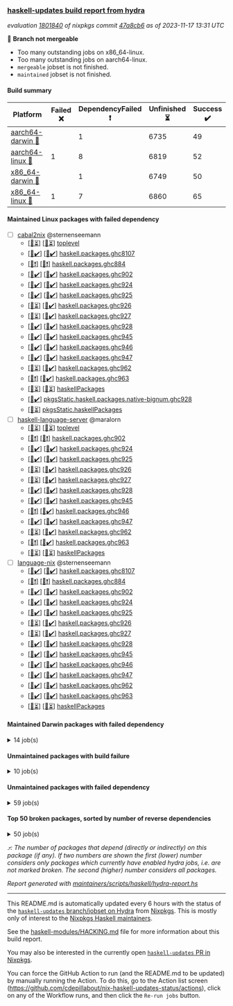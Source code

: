 ### [haskell-updates build report from hydra](https://hydra.nixos.org/jobset/nixpkgs/haskell-updates)
*evaluation [1801840](https://hydra.nixos.org/eval/1801840) of nixpkgs commit [47a8cb6](https://github.com/NixOS/nixpkgs/commits/47a8cb60570393664a205ee314fd6a3095581e02) as of 2023-11-17 13:31 UTC*

:red_circle: **Branch not mergeable**
  * Too many outstanding jobs on x86_64-linux.
  * Too many outstanding jobs on aarch64-linux.
  * `mergeable` jobset is not finished.
  * `maintained` jobset is not finished.

#### Build summary

 | Platform | Failed :x: | DependencyFailed :heavy_exclamation_mark: | Unfinished :hourglass_flowing_sand: | Success :heavy_check_mark: | 
 | --- | --- | --- | --- | --- | 
 | [aarch64-darwin :green_apple:](https://hydra.nixos.org/eval/1801840?filter=.aarch64-darwin) |  | 1 | 6735 | 49 | 
 | [aarch64-linux :iphone:](https://hydra.nixos.org/eval/1801840?filter=.aarch64-linux) | 1 | 8 | 6819 | 52 | 
 | [x86_64-darwin :apple:](https://hydra.nixos.org/eval/1801840?filter=.x86_64-darwin) |  | 1 | 6749 | 50 | 
 | [x86_64-linux :penguin:](https://hydra.nixos.org/eval/1801840?filter=.x86_64-linux) | 1 | 7 | 6860 | 65 | 
#### Maintained Linux packages with failed dependency
- [ ] [cabal2nix](https://hydra.nixos.org/eval/1801840?filter=cabal2nix) @sternenseemann
  - [[:iphone::hourglass_flowing_sand:]](https://hydra.nixos.org/build/241438555) [[:penguin::hourglass_flowing_sand:]](https://hydra.nixos.org/build/241431421) [toplevel](https://hydra.nixos.org/eval/1801840?filter=cabal2nix)
  - [[:iphone::heavy_check_mark:]](https://hydra.nixos.org/build/241039753) [[:penguin::heavy_check_mark:]](https://hydra.nixos.org/build/241064924) [haskell.packages.ghc8107](https://hydra.nixos.org/eval/1801840?filter=haskell.packages.ghc8107.cabal2nix)
  - [[:iphone::heavy_exclamation_mark:]](https://hydra.nixos.org/build/241061727) [[:penguin::heavy_exclamation_mark:]](https://hydra.nixos.org/build/241053353) [haskell.packages.ghc884](https://hydra.nixos.org/eval/1801840?filter=haskell.packages.ghc884.cabal2nix)
  - [[:iphone::heavy_check_mark:]](https://hydra.nixos.org/build/241063833) [[:penguin::heavy_check_mark:]](https://hydra.nixos.org/build/241048173) [haskell.packages.ghc902](https://hydra.nixos.org/eval/1801840?filter=haskell.packages.ghc902.cabal2nix)
  - [[:iphone::heavy_check_mark:]](https://hydra.nixos.org/build/241043762) [[:penguin::heavy_check_mark:]](https://hydra.nixos.org/build/241058666) [haskell.packages.ghc924](https://hydra.nixos.org/eval/1801840?filter=haskell.packages.ghc924.cabal2nix)
  - [[:iphone::heavy_check_mark:]](https://hydra.nixos.org/build/241066098) [[:penguin::heavy_check_mark:]](https://hydra.nixos.org/build/241065480) [haskell.packages.ghc925](https://hydra.nixos.org/eval/1801840?filter=haskell.packages.ghc925.cabal2nix)
  - [[:iphone::hourglass_flowing_sand:]](https://hydra.nixos.org/build/241053834) [[:penguin::heavy_check_mark:]](https://hydra.nixos.org/build/241048771) [haskell.packages.ghc926](https://hydra.nixos.org/eval/1801840?filter=haskell.packages.ghc926.cabal2nix)
  - [[:iphone::hourglass_flowing_sand:]](https://hydra.nixos.org/build/241063453) [[:penguin::heavy_check_mark:]](https://hydra.nixos.org/build/241040076) [haskell.packages.ghc927](https://hydra.nixos.org/eval/1801840?filter=haskell.packages.ghc927.cabal2nix)
  - [[:iphone::heavy_check_mark:]](https://hydra.nixos.org/build/241048015) [[:penguin::heavy_check_mark:]](https://hydra.nixos.org/build/241057820) [haskell.packages.ghc928](https://hydra.nixos.org/eval/1801840?filter=haskell.packages.ghc928.cabal2nix)
  - [[:iphone::heavy_check_mark:]](https://hydra.nixos.org/build/241054763) [[:penguin::heavy_check_mark:]](https://hydra.nixos.org/build/241044240) [haskell.packages.ghc945](https://hydra.nixos.org/eval/1801840?filter=haskell.packages.ghc945.cabal2nix)
  - [[:iphone::heavy_check_mark:]](https://hydra.nixos.org/build/241043576) [[:penguin::heavy_check_mark:]](https://hydra.nixos.org/build/241058036) [haskell.packages.ghc946](https://hydra.nixos.org/eval/1801840?filter=haskell.packages.ghc946.cabal2nix)
  - [[:iphone::heavy_check_mark:]](https://hydra.nixos.org/build/241039844) [[:penguin::heavy_check_mark:]](https://hydra.nixos.org/build/241040994) [haskell.packages.ghc947](https://hydra.nixos.org/eval/1801840?filter=haskell.packages.ghc947.cabal2nix)
  - [[:iphone::hourglass_flowing_sand:]](https://hydra.nixos.org/build/241065369) [[:penguin::heavy_check_mark:]](https://hydra.nixos.org/build/241049326) [haskell.packages.ghc962](https://hydra.nixos.org/eval/1801840?filter=haskell.packages.ghc962.cabal2nix)
  - [[:iphone::heavy_exclamation_mark:]](https://hydra.nixos.org/build/241059225) [[:penguin::heavy_check_mark:]](https://hydra.nixos.org/build/241056958) [haskell.packages.ghc963](https://hydra.nixos.org/eval/1801840?filter=haskell.packages.ghc963.cabal2nix)
  - [[:iphone::hourglass_flowing_sand:]](https://hydra.nixos.org/build/241438523) [[:penguin::hourglass_flowing_sand:]](https://hydra.nixos.org/build/241433748) [haskellPackages](https://hydra.nixos.org/eval/1801840?filter=haskellPackages.cabal2nix)
  -  [[:penguin::heavy_check_mark:]](https://hydra.nixos.org/build/241062164) [pkgsStatic.haskell.packages.native-bignum.ghc928](https://hydra.nixos.org/eval/1801840?filter=pkgsStatic.haskell.packages.native-bignum.ghc928.cabal2nix)
  -  [[:penguin::hourglass_flowing_sand:]](https://hydra.nixos.org/build/241440551) [pkgsStatic.haskellPackages](https://hydra.nixos.org/eval/1801840?filter=pkgsStatic.haskellPackages.cabal2nix)
- [ ] [haskell-language-server](https://hydra.nixos.org/eval/1801840?filter=haskell-language-server) @maralorn
  - [[:iphone::hourglass_flowing_sand:]](https://hydra.nixos.org/build/241422561) [[:penguin::hourglass_flowing_sand:]](https://hydra.nixos.org/build/241427585) [toplevel](https://hydra.nixos.org/eval/1801840?filter=haskell-language-server)
  - [[:iphone::heavy_exclamation_mark:]](https://hydra.nixos.org/build/241057227) [[:penguin::heavy_exclamation_mark:]](https://hydra.nixos.org/build/241048322) [haskell.packages.ghc902](https://hydra.nixos.org/eval/1801840?filter=haskell.packages.ghc902.haskell-language-server)
  - [[:iphone::heavy_check_mark:]](https://hydra.nixos.org/build/241041648) [[:penguin::heavy_check_mark:]](https://hydra.nixos.org/build/241049552) [haskell.packages.ghc924](https://hydra.nixos.org/eval/1801840?filter=haskell.packages.ghc924.haskell-language-server)
  - [[:iphone::heavy_check_mark:]](https://hydra.nixos.org/build/241039754) [[:penguin::heavy_check_mark:]](https://hydra.nixos.org/build/241049576) [haskell.packages.ghc925](https://hydra.nixos.org/eval/1801840?filter=haskell.packages.ghc925.haskell-language-server)
  - [[:iphone::hourglass_flowing_sand:]](https://hydra.nixos.org/build/241044667) [[:penguin::heavy_check_mark:]](https://hydra.nixos.org/build/241051297) [haskell.packages.ghc926](https://hydra.nixos.org/eval/1801840?filter=haskell.packages.ghc926.haskell-language-server)
  - [[:iphone::hourglass_flowing_sand:]](https://hydra.nixos.org/build/241061239) [[:penguin::heavy_check_mark:]](https://hydra.nixos.org/build/241039729) [haskell.packages.ghc927](https://hydra.nixos.org/eval/1801840?filter=haskell.packages.ghc927.haskell-language-server)
  - [[:iphone::heavy_check_mark:]](https://hydra.nixos.org/build/241055356) [[:penguin::heavy_check_mark:]](https://hydra.nixos.org/build/241064479) [haskell.packages.ghc928](https://hydra.nixos.org/eval/1801840?filter=haskell.packages.ghc928.haskell-language-server)
  - [[:iphone::heavy_check_mark:]](https://hydra.nixos.org/build/241044184) [[:penguin::heavy_check_mark:]](https://hydra.nixos.org/build/241057712) [haskell.packages.ghc945](https://hydra.nixos.org/eval/1801840?filter=haskell.packages.ghc945.haskell-language-server)
  - [[:iphone::heavy_exclamation_mark:]](https://hydra.nixos.org/build/241039963) [[:penguin::heavy_check_mark:]](https://hydra.nixos.org/build/241064701) [haskell.packages.ghc946](https://hydra.nixos.org/eval/1801840?filter=haskell.packages.ghc946.haskell-language-server)
  - [[:iphone::heavy_check_mark:]](https://hydra.nixos.org/build/241056035) [[:penguin::heavy_check_mark:]](https://hydra.nixos.org/build/241065474) [haskell.packages.ghc947](https://hydra.nixos.org/eval/1801840?filter=haskell.packages.ghc947.haskell-language-server)
  - [[:iphone::hourglass_flowing_sand:]](https://hydra.nixos.org/build/241047715) [[:penguin::heavy_check_mark:]](https://hydra.nixos.org/build/241067186) [haskell.packages.ghc962](https://hydra.nixos.org/eval/1801840?filter=haskell.packages.ghc962.haskell-language-server)
  - [[:iphone::heavy_exclamation_mark:]](https://hydra.nixos.org/build/241044490) [[:penguin::heavy_check_mark:]](https://hydra.nixos.org/build/241060380) [haskell.packages.ghc963](https://hydra.nixos.org/eval/1801840?filter=haskell.packages.ghc963.haskell-language-server)
  - [[:iphone::hourglass_flowing_sand:]](https://hydra.nixos.org/build/241433605) [[:penguin::hourglass_flowing_sand:]](https://hydra.nixos.org/build/241428832) [haskellPackages](https://hydra.nixos.org/eval/1801840?filter=haskellPackages.haskell-language-server)
- [ ] [language-nix](https://hydra.nixos.org/eval/1801840?filter=language-nix) @sternenseemann
  - [[:iphone::heavy_check_mark:]](https://hydra.nixos.org/build/241051781) [[:penguin::heavy_check_mark:]](https://hydra.nixos.org/build/241062206) [haskell.packages.ghc8107](https://hydra.nixos.org/eval/1801840?filter=haskell.packages.ghc8107.language-nix)
  - [[:iphone::heavy_exclamation_mark:]](https://hydra.nixos.org/build/241061373) [[:penguin::heavy_exclamation_mark:]](https://hydra.nixos.org/build/241039479) [haskell.packages.ghc884](https://hydra.nixos.org/eval/1801840?filter=haskell.packages.ghc884.language-nix)
  - [[:iphone::heavy_check_mark:]](https://hydra.nixos.org/build/241067308) [[:penguin::heavy_check_mark:]](https://hydra.nixos.org/build/241040708) [haskell.packages.ghc902](https://hydra.nixos.org/eval/1801840?filter=haskell.packages.ghc902.language-nix)
  - [[:iphone::heavy_check_mark:]](https://hydra.nixos.org/build/241055157) [[:penguin::heavy_check_mark:]](https://hydra.nixos.org/build/241059024) [haskell.packages.ghc924](https://hydra.nixos.org/eval/1801840?filter=haskell.packages.ghc924.language-nix)
  - [[:iphone::heavy_check_mark:]](https://hydra.nixos.org/build/241063330) [[:penguin::heavy_check_mark:]](https://hydra.nixos.org/build/241040673) [haskell.packages.ghc925](https://hydra.nixos.org/eval/1801840?filter=haskell.packages.ghc925.language-nix)
  - [[:iphone::hourglass_flowing_sand:]](https://hydra.nixos.org/build/241047803) [[:penguin::heavy_check_mark:]](https://hydra.nixos.org/build/241061097) [haskell.packages.ghc926](https://hydra.nixos.org/eval/1801840?filter=haskell.packages.ghc926.language-nix)
  - [[:iphone::hourglass_flowing_sand:]](https://hydra.nixos.org/build/241048430) [[:penguin::heavy_check_mark:]](https://hydra.nixos.org/build/241049844) [haskell.packages.ghc927](https://hydra.nixos.org/eval/1801840?filter=haskell.packages.ghc927.language-nix)
  - [[:iphone::heavy_check_mark:]](https://hydra.nixos.org/build/241044063) [[:penguin::heavy_check_mark:]](https://hydra.nixos.org/build/241065246) [haskell.packages.ghc928](https://hydra.nixos.org/eval/1801840?filter=haskell.packages.ghc928.language-nix)
  - [[:iphone::heavy_check_mark:]](https://hydra.nixos.org/build/241062696) [[:penguin::heavy_check_mark:]](https://hydra.nixos.org/build/241047536) [haskell.packages.ghc945](https://hydra.nixos.org/eval/1801840?filter=haskell.packages.ghc945.language-nix)
  - [[:iphone::heavy_check_mark:]](https://hydra.nixos.org/build/241065303) [[:penguin::heavy_check_mark:]](https://hydra.nixos.org/build/241048406) [haskell.packages.ghc946](https://hydra.nixos.org/eval/1801840?filter=haskell.packages.ghc946.language-nix)
  - [[:iphone::heavy_check_mark:]](https://hydra.nixos.org/build/241060719) [[:penguin::heavy_check_mark:]](https://hydra.nixos.org/build/241039993) [haskell.packages.ghc947](https://hydra.nixos.org/eval/1801840?filter=haskell.packages.ghc947.language-nix)
  - [[:iphone::heavy_check_mark:]](https://hydra.nixos.org/build/241063731) [[:penguin::heavy_check_mark:]](https://hydra.nixos.org/build/241052891) [haskell.packages.ghc962](https://hydra.nixos.org/eval/1801840?filter=haskell.packages.ghc962.language-nix)
  - [[:iphone::heavy_check_mark:]](https://hydra.nixos.org/build/241042355) [[:penguin::heavy_check_mark:]](https://hydra.nixos.org/build/241056284) [haskell.packages.ghc963](https://hydra.nixos.org/eval/1801840?filter=haskell.packages.ghc963.language-nix)
  - [[:iphone::hourglass_flowing_sand:]](https://hydra.nixos.org/build/241421812) [[:penguin::hourglass_flowing_sand:]](https://hydra.nixos.org/build/241417336) [haskellPackages](https://hydra.nixos.org/eval/1801840?filter=haskellPackages.language-nix)
#### Maintained Darwin packages with failed dependency
<details><summary>14 job(s) </summary>

- [ ] [haskell-language-server](https://hydra.nixos.org/eval/1801840?filter=haskell-language-server) @maralorn
  - [[:green_apple::hourglass_flowing_sand:]](https://hydra.nixos.org/build/241435966) [[:apple::hourglass_flowing_sand:]](https://hydra.nixos.org/build/241432717) [toplevel](https://hydra.nixos.org/eval/1801840?filter=haskell-language-server)
  - [[:green_apple::hourglass_flowing_sand:]](https://hydra.nixos.org/build/241066766) [[:apple::hourglass_flowing_sand:]](https://hydra.nixos.org/build/241049524) [haskell.packages.ghc902](https://hydra.nixos.org/eval/1801840?filter=haskell.packages.ghc902.haskell-language-server)
  - [[:green_apple::hourglass_flowing_sand:]](https://hydra.nixos.org/build/241053233) [[:apple::hourglass_flowing_sand:]](https://hydra.nixos.org/build/241064654) [haskell.packages.ghc924](https://hydra.nixos.org/eval/1801840?filter=haskell.packages.ghc924.haskell-language-server)
  - [[:green_apple::hourglass_flowing_sand:]](https://hydra.nixos.org/build/241054240) [[:apple::hourglass_flowing_sand:]](https://hydra.nixos.org/build/241044988) [haskell.packages.ghc925](https://hydra.nixos.org/eval/1801840?filter=haskell.packages.ghc925.haskell-language-server)
  - [[:green_apple::hourglass_flowing_sand:]](https://hydra.nixos.org/build/241058944) [[:apple::hourglass_flowing_sand:]](https://hydra.nixos.org/build/241058482) [haskell.packages.ghc926](https://hydra.nixos.org/eval/1801840?filter=haskell.packages.ghc926.haskell-language-server)
  - [[:green_apple::hourglass_flowing_sand:]](https://hydra.nixos.org/build/241065935) [[:apple::heavy_check_mark:]](https://hydra.nixos.org/build/241039797) [haskell.packages.ghc927](https://hydra.nixos.org/eval/1801840?filter=haskell.packages.ghc927.haskell-language-server)
  - [[:green_apple::heavy_check_mark:]](https://hydra.nixos.org/build/241043012) [[:apple::heavy_check_mark:]](https://hydra.nixos.org/build/241043678) [haskell.packages.ghc928](https://hydra.nixos.org/eval/1801840?filter=haskell.packages.ghc928.haskell-language-server)
  - [[:green_apple::heavy_check_mark:]](https://hydra.nixos.org/build/241040592) [[:apple::hourglass_flowing_sand:]](https://hydra.nixos.org/build/241056747) [haskell.packages.ghc945](https://hydra.nixos.org/eval/1801840?filter=haskell.packages.ghc945.haskell-language-server)
  - [[:green_apple::hourglass_flowing_sand:]](https://hydra.nixos.org/build/241054752) [[:apple::hourglass_flowing_sand:]](https://hydra.nixos.org/build/241049472) [haskell.packages.ghc946](https://hydra.nixos.org/eval/1801840?filter=haskell.packages.ghc946.haskell-language-server)
  - [[:green_apple::heavy_exclamation_mark:]](https://hydra.nixos.org/build/241050508) [[:apple::hourglass_flowing_sand:]](https://hydra.nixos.org/build/241057258) [haskell.packages.ghc947](https://hydra.nixos.org/eval/1801840?filter=haskell.packages.ghc947.haskell-language-server)
  - [[:green_apple::hourglass_flowing_sand:]](https://hydra.nixos.org/build/241045524) [[:apple::hourglass_flowing_sand:]](https://hydra.nixos.org/build/241061002) [haskell.packages.ghc962](https://hydra.nixos.org/eval/1801840?filter=haskell.packages.ghc962.haskell-language-server)
  - [[:green_apple::hourglass_flowing_sand:]](https://hydra.nixos.org/build/241048008) [[:apple::heavy_check_mark:]](https://hydra.nixos.org/build/241042775) [haskell.packages.ghc963](https://hydra.nixos.org/eval/1801840?filter=haskell.packages.ghc963.haskell-language-server)
  - [[:green_apple::hourglass_flowing_sand:]](https://hydra.nixos.org/build/241425886) [[:apple::hourglass_flowing_sand:]](https://hydra.nixos.org/build/241416806) [haskellPackages](https://hydra.nixos.org/eval/1801840?filter=haskellPackages.haskell-language-server)
</details>

#### Unmaintained packages with build failure
<details><summary>10 job(s) </summary>

- [ ] [ghc-tags](https://hydra.nixos.org/eval/1801840?filter=ghc-tags) 
  - [[:green_apple::hourglass_flowing_sand:]](https://hydra.nixos.org/build/241043440) [[:iphone::heavy_check_mark:]](https://hydra.nixos.org/build/241046607) [[:apple::heavy_check_mark:]](https://hydra.nixos.org/build/241041504) [[:penguin::heavy_check_mark:]](https://hydra.nixos.org/build/241054858) [haskell.packages.ghc8107](https://hydra.nixos.org/eval/1801840?filter=haskell.packages.ghc8107.ghc-tags)
  - [[:green_apple::hourglass_flowing_sand:]](https://hydra.nixos.org/build/241053813) [[:iphone::x:]](https://hydra.nixos.org/build/241042117) [[:apple::hourglass_flowing_sand:]](https://hydra.nixos.org/build/241051310) [[:penguin::x:]](https://hydra.nixos.org/build/241044163) [haskell.packages.ghc902](https://hydra.nixos.org/eval/1801840?filter=haskell.packages.ghc902.ghc-tags)
  - [[:green_apple::hourglass_flowing_sand:]](https://hydra.nixos.org/build/241051219) [[:iphone::heavy_check_mark:]](https://hydra.nixos.org/build/241057235) [[:apple::heavy_check_mark:]](https://hydra.nixos.org/build/241043014) [[:penguin::heavy_check_mark:]](https://hydra.nixos.org/build/241053704) [haskell.packages.ghc924](https://hydra.nixos.org/eval/1801840?filter=haskell.packages.ghc924.ghc-tags)
  - [[:green_apple::hourglass_flowing_sand:]](https://hydra.nixos.org/build/241048571) [[:iphone::heavy_check_mark:]](https://hydra.nixos.org/build/241058875) [[:apple::heavy_check_mark:]](https://hydra.nixos.org/build/241039255) [[:penguin::heavy_check_mark:]](https://hydra.nixos.org/build/241045797) [haskell.packages.ghc925](https://hydra.nixos.org/eval/1801840?filter=haskell.packages.ghc925.ghc-tags)
  - [[:green_apple::heavy_check_mark:]](https://hydra.nixos.org/build/241045263) [[:iphone::hourglass_flowing_sand:]](https://hydra.nixos.org/build/241043978) [[:apple::heavy_check_mark:]](https://hydra.nixos.org/build/241045198) [[:penguin::heavy_check_mark:]](https://hydra.nixos.org/build/241046873) [haskell.packages.ghc926](https://hydra.nixos.org/eval/1801840?filter=haskell.packages.ghc926.ghc-tags)
  - [[:green_apple::hourglass_flowing_sand:]](https://hydra.nixos.org/build/241052887) [[:iphone::hourglass_flowing_sand:]](https://hydra.nixos.org/build/241051199) [[:apple::hourglass_flowing_sand:]](https://hydra.nixos.org/build/241065914) [[:penguin::heavy_check_mark:]](https://hydra.nixos.org/build/241049581) [haskell.packages.ghc927](https://hydra.nixos.org/eval/1801840?filter=haskell.packages.ghc927.ghc-tags)
  - [[:green_apple::heavy_check_mark:]](https://hydra.nixos.org/build/241040822) [[:iphone::heavy_check_mark:]](https://hydra.nixos.org/build/241047775) [[:apple::hourglass_flowing_sand:]](https://hydra.nixos.org/build/241053161) [[:penguin::heavy_check_mark:]](https://hydra.nixos.org/build/241057143) [haskell.packages.ghc928](https://hydra.nixos.org/eval/1801840?filter=haskell.packages.ghc928.ghc-tags)
  - [[:green_apple::hourglass_flowing_sand:]](https://hydra.nixos.org/build/241045749) [[:iphone::heavy_check_mark:]](https://hydra.nixos.org/build/241042863) [[:apple::hourglass_flowing_sand:]](https://hydra.nixos.org/build/241061384) [[:penguin::heavy_check_mark:]](https://hydra.nixos.org/build/241067607) [haskell.packages.ghc962](https://hydra.nixos.org/eval/1801840?filter=haskell.packages.ghc962.ghc-tags)
  - [[:green_apple::heavy_check_mark:]](https://hydra.nixos.org/build/241044521) [[:iphone::heavy_exclamation_mark:]](https://hydra.nixos.org/build/241062263) [[:apple::heavy_check_mark:]](https://hydra.nixos.org/build/241040690) [[:penguin::heavy_check_mark:]](https://hydra.nixos.org/build/241058631) [haskell.packages.ghc963](https://hydra.nixos.org/eval/1801840?filter=haskell.packages.ghc963.ghc-tags)
</details>

#### Unmaintained packages with failed dependency
<details><summary>59 job(s) </summary>

- [ ] [ghc-lib-parser-ex](https://hydra.nixos.org/eval/1801840?filter=ghc-lib-parser-ex)  :arrow_heading_up: 16 | 43
  - [[:green_apple::heavy_check_mark:]](https://hydra.nixos.org/build/241045702) [[:iphone::heavy_check_mark:]](https://hydra.nixos.org/build/241043284) [[:apple::hourglass_flowing_sand:]](https://hydra.nixos.org/build/241065870) [[:penguin::heavy_check_mark:]](https://hydra.nixos.org/build/241049105) [haskell.packages.ghc8107](https://hydra.nixos.org/eval/1801840?filter=haskell.packages.ghc8107.ghc-lib-parser-ex)
  -  [[:iphone::heavy_exclamation_mark:]](https://hydra.nixos.org/build/241060954) [[:apple::hourglass_flowing_sand:]](https://hydra.nixos.org/build/241053385) [[:penguin::heavy_exclamation_mark:]](https://hydra.nixos.org/build/241054849) [haskell.packages.ghc884](https://hydra.nixos.org/eval/1801840?filter=haskell.packages.ghc884.ghc-lib-parser-ex)
  - [[:green_apple::heavy_check_mark:]](https://hydra.nixos.org/build/241060556) [[:iphone::heavy_check_mark:]](https://hydra.nixos.org/build/241042234) [[:apple::hourglass_flowing_sand:]](https://hydra.nixos.org/build/241055857) [[:penguin::heavy_check_mark:]](https://hydra.nixos.org/build/241047504) [haskell.packages.ghc902](https://hydra.nixos.org/eval/1801840?filter=haskell.packages.ghc902.ghc-lib-parser-ex)
  - [[:green_apple::hourglass_flowing_sand:]](https://hydra.nixos.org/build/241048863) [[:iphone::heavy_check_mark:]](https://hydra.nixos.org/build/241041893) [[:apple::hourglass_flowing_sand:]](https://hydra.nixos.org/build/241061733) [[:penguin::heavy_check_mark:]](https://hydra.nixos.org/build/241039415) [haskell.packages.ghc924](https://hydra.nixos.org/eval/1801840?filter=haskell.packages.ghc924.ghc-lib-parser-ex)
  - [[:green_apple::hourglass_flowing_sand:]](https://hydra.nixos.org/build/241061943) [[:iphone::heavy_check_mark:]](https://hydra.nixos.org/build/241048700) [[:apple::heavy_check_mark:]](https://hydra.nixos.org/build/241053201) [[:penguin::heavy_check_mark:]](https://hydra.nixos.org/build/241057936) [haskell.packages.ghc925](https://hydra.nixos.org/eval/1801840?filter=haskell.packages.ghc925.ghc-lib-parser-ex)
  - [[:green_apple::heavy_check_mark:]](https://hydra.nixos.org/build/241040672) [[:iphone::hourglass_flowing_sand:]](https://hydra.nixos.org/build/241057078) [[:apple::hourglass_flowing_sand:]](https://hydra.nixos.org/build/241062526) [[:penguin::heavy_check_mark:]](https://hydra.nixos.org/build/241065839) [haskell.packages.ghc926](https://hydra.nixos.org/eval/1801840?filter=haskell.packages.ghc926.ghc-lib-parser-ex)
  - [[:green_apple::heavy_check_mark:]](https://hydra.nixos.org/build/241039115) [[:iphone::hourglass_flowing_sand:]](https://hydra.nixos.org/build/241056588) [[:apple::heavy_check_mark:]](https://hydra.nixos.org/build/241040430) [[:penguin::heavy_check_mark:]](https://hydra.nixos.org/build/241055939) [haskell.packages.ghc927](https://hydra.nixos.org/eval/1801840?filter=haskell.packages.ghc927.ghc-lib-parser-ex)
  - [[:green_apple::heavy_check_mark:]](https://hydra.nixos.org/build/241051246) [[:iphone::heavy_check_mark:]](https://hydra.nixos.org/build/241042051) [[:apple::heavy_check_mark:]](https://hydra.nixos.org/build/241062299) [[:penguin::heavy_check_mark:]](https://hydra.nixos.org/build/241048632) [haskell.packages.ghc928](https://hydra.nixos.org/eval/1801840?filter=haskell.packages.ghc928.ghc-lib-parser-ex)
  - [[:green_apple::hourglass_flowing_sand:]](https://hydra.nixos.org/build/241049055) [[:iphone::heavy_check_mark:]](https://hydra.nixos.org/build/241041296) [[:apple::hourglass_flowing_sand:]](https://hydra.nixos.org/build/241063161) [[:penguin::heavy_check_mark:]](https://hydra.nixos.org/build/241062818) [haskell.packages.ghc945](https://hydra.nixos.org/eval/1801840?filter=haskell.packages.ghc945.ghc-lib-parser-ex)
  - [[:green_apple::heavy_check_mark:]](https://hydra.nixos.org/build/241045477) [[:iphone::heavy_check_mark:]](https://hydra.nixos.org/build/241044452) [[:apple::hourglass_flowing_sand:]](https://hydra.nixos.org/build/241057988) [[:penguin::heavy_check_mark:]](https://hydra.nixos.org/build/241047144) [haskell.packages.ghc946](https://hydra.nixos.org/eval/1801840?filter=haskell.packages.ghc946.ghc-lib-parser-ex)
  - [[:green_apple::heavy_check_mark:]](https://hydra.nixos.org/build/241054209) [[:iphone::heavy_check_mark:]](https://hydra.nixos.org/build/241053840) [[:apple::hourglass_flowing_sand:]](https://hydra.nixos.org/build/241051383) [[:penguin::heavy_check_mark:]](https://hydra.nixos.org/build/241040309) [haskell.packages.ghc947](https://hydra.nixos.org/eval/1801840?filter=haskell.packages.ghc947.ghc-lib-parser-ex)
  - [[:green_apple::hourglass_flowing_sand:]](https://hydra.nixos.org/build/241064187) [[:iphone::heavy_check_mark:]](https://hydra.nixos.org/build/241042164) [[:apple::hourglass_flowing_sand:]](https://hydra.nixos.org/build/241062416) [[:penguin::heavy_check_mark:]](https://hydra.nixos.org/build/241055497) [haskell.packages.ghc962](https://hydra.nixos.org/eval/1801840?filter=haskell.packages.ghc962.ghc-lib-parser-ex)
  - [[:green_apple::heavy_check_mark:]](https://hydra.nixos.org/build/241063734) [[:iphone::heavy_check_mark:]](https://hydra.nixos.org/build/241067527) [[:apple::heavy_check_mark:]](https://hydra.nixos.org/build/241056677) [[:penguin::heavy_check_mark:]](https://hydra.nixos.org/build/241041466) [haskell.packages.ghc963](https://hydra.nixos.org/eval/1801840?filter=haskell.packages.ghc963.ghc-lib-parser-ex)
  - [[:green_apple::hourglass_flowing_sand:]](https://hydra.nixos.org/build/241421709) [[:iphone::hourglass_flowing_sand:]](https://hydra.nixos.org/build/241423559) [[:apple::hourglass_flowing_sand:]](https://hydra.nixos.org/build/241429943) [[:penguin::hourglass_flowing_sand:]](https://hydra.nixos.org/build/241421574) [haskellPackages](https://hydra.nixos.org/eval/1801840?filter=haskellPackages.ghc-lib-parser-ex)
- [ ] [hpack](https://hydra.nixos.org/eval/1801840?filter=hpack)  :arrow_heading_up: 3 | 16
  - [[:green_apple::hourglass_flowing_sand:]](https://hydra.nixos.org/build/241438943) [[:iphone::hourglass_flowing_sand:]](https://hydra.nixos.org/build/241439250) [[:apple::hourglass_flowing_sand:]](https://hydra.nixos.org/build/241425541) [[:penguin::hourglass_flowing_sand:]](https://hydra.nixos.org/build/241432254) [toplevel](https://hydra.nixos.org/eval/1801840?filter=hpack)
  - [[:green_apple::hourglass_flowing_sand:]](https://hydra.nixos.org/build/241052644) [[:iphone::heavy_check_mark:]](https://hydra.nixos.org/build/241049774) [[:apple::hourglass_flowing_sand:]](https://hydra.nixos.org/build/241058758) [[:penguin::heavy_check_mark:]](https://hydra.nixos.org/build/241054194) [haskell.packages.ghc8107](https://hydra.nixos.org/eval/1801840?filter=haskell.packages.ghc8107.hpack)
  -  [[:iphone::heavy_exclamation_mark:]](https://hydra.nixos.org/build/241046547) [[:apple::hourglass_flowing_sand:]](https://hydra.nixos.org/build/241049233) [[:penguin::heavy_exclamation_mark:]](https://hydra.nixos.org/build/241042757) [haskell.packages.ghc884](https://hydra.nixos.org/eval/1801840?filter=haskell.packages.ghc884.hpack)
  - [[:green_apple::heavy_check_mark:]](https://hydra.nixos.org/build/241056148) [[:iphone::heavy_check_mark:]](https://hydra.nixos.org/build/241061985) [[:apple::heavy_check_mark:]](https://hydra.nixos.org/build/241053493) [[:penguin::heavy_check_mark:]](https://hydra.nixos.org/build/241042920) [haskell.packages.ghc902](https://hydra.nixos.org/eval/1801840?filter=haskell.packages.ghc902.hpack)
  - [[:green_apple::heavy_check_mark:]](https://hydra.nixos.org/build/241039349) [[:iphone::heavy_check_mark:]](https://hydra.nixos.org/build/241045458) [[:apple::heavy_check_mark:]](https://hydra.nixos.org/build/241047001) [[:penguin::heavy_check_mark:]](https://hydra.nixos.org/build/241048420) [haskell.packages.ghc924](https://hydra.nixos.org/eval/1801840?filter=haskell.packages.ghc924.hpack)
  - [[:green_apple::hourglass_flowing_sand:]](https://hydra.nixos.org/build/241050270) [[:iphone::heavy_check_mark:]](https://hydra.nixos.org/build/241056825) [[:apple::heavy_check_mark:]](https://hydra.nixos.org/build/241056023) [[:penguin::heavy_check_mark:]](https://hydra.nixos.org/build/241047405) [haskell.packages.ghc925](https://hydra.nixos.org/eval/1801840?filter=haskell.packages.ghc925.hpack)
  - [[:green_apple::heavy_check_mark:]](https://hydra.nixos.org/build/241053332) [[:iphone::hourglass_flowing_sand:]](https://hydra.nixos.org/build/241042584) [[:apple::heavy_check_mark:]](https://hydra.nixos.org/build/241044982) [[:penguin::heavy_check_mark:]](https://hydra.nixos.org/build/241064526) [haskell.packages.ghc926](https://hydra.nixos.org/eval/1801840?filter=haskell.packages.ghc926.hpack)
  - [[:green_apple::heavy_check_mark:]](https://hydra.nixos.org/build/241043968) [[:iphone::hourglass_flowing_sand:]](https://hydra.nixos.org/build/241066657) [[:apple::heavy_check_mark:]](https://hydra.nixos.org/build/241061518) [[:penguin::heavy_check_mark:]](https://hydra.nixos.org/build/241056923) [haskell.packages.ghc927](https://hydra.nixos.org/eval/1801840?filter=haskell.packages.ghc927.hpack)
  - [[:green_apple::heavy_check_mark:]](https://hydra.nixos.org/build/241052919) [[:iphone::heavy_check_mark:]](https://hydra.nixos.org/build/241058188) [[:apple::heavy_check_mark:]](https://hydra.nixos.org/build/241049604) [[:penguin::heavy_check_mark:]](https://hydra.nixos.org/build/241046028) [haskell.packages.ghc928](https://hydra.nixos.org/eval/1801840?filter=haskell.packages.ghc928.hpack)
  - [[:green_apple::heavy_check_mark:]](https://hydra.nixos.org/build/241048289) [[:iphone::heavy_check_mark:]](https://hydra.nixos.org/build/241050546) [[:apple::hourglass_flowing_sand:]](https://hydra.nixos.org/build/241066490) [[:penguin::heavy_check_mark:]](https://hydra.nixos.org/build/241065775) [haskell.packages.ghc945](https://hydra.nixos.org/eval/1801840?filter=haskell.packages.ghc945.hpack)
  - [[:green_apple::hourglass_flowing_sand:]](https://hydra.nixos.org/build/241055022) [[:iphone::heavy_check_mark:]](https://hydra.nixos.org/build/241046113) [[:apple::hourglass_flowing_sand:]](https://hydra.nixos.org/build/241050605) [[:penguin::heavy_check_mark:]](https://hydra.nixos.org/build/241065537) [haskell.packages.ghc946](https://hydra.nixos.org/eval/1801840?filter=haskell.packages.ghc946.hpack)
  - [[:green_apple::heavy_check_mark:]](https://hydra.nixos.org/build/241060852) [[:iphone::heavy_check_mark:]](https://hydra.nixos.org/build/241044234) [[:apple::heavy_check_mark:]](https://hydra.nixos.org/build/241046103) [[:penguin::heavy_check_mark:]](https://hydra.nixos.org/build/241058900) [haskell.packages.ghc947](https://hydra.nixos.org/eval/1801840?filter=haskell.packages.ghc947.hpack)
  - [[:green_apple::heavy_check_mark:]](https://hydra.nixos.org/build/241063850) [[:iphone::hourglass_flowing_sand:]](https://hydra.nixos.org/build/241063067) [[:apple::heavy_check_mark:]](https://hydra.nixos.org/build/241042857) [[:penguin::heavy_check_mark:]](https://hydra.nixos.org/build/241061291) [haskell.packages.ghc962](https://hydra.nixos.org/eval/1801840?filter=haskell.packages.ghc962.hpack)
  - [[:green_apple::hourglass_flowing_sand:]](https://hydra.nixos.org/build/241052553) [[:iphone::heavy_exclamation_mark:]](https://hydra.nixos.org/build/241039548) [[:apple::hourglass_flowing_sand:]](https://hydra.nixos.org/build/241059956) [[:penguin::heavy_check_mark:]](https://hydra.nixos.org/build/241061313) [haskell.packages.ghc963](https://hydra.nixos.org/eval/1801840?filter=haskell.packages.ghc963.hpack)
  - [[:green_apple::hourglass_flowing_sand:]](https://hydra.nixos.org/build/241425480) [[:iphone::hourglass_flowing_sand:]](https://hydra.nixos.org/build/241440415) [[:apple::hourglass_flowing_sand:]](https://hydra.nixos.org/build/241428335) [[:penguin::hourglass_flowing_sand:]](https://hydra.nixos.org/build/241418827) [haskellPackages](https://hydra.nixos.org/eval/1801840?filter=haskellPackages.hpack)
- [ ] [hoogle](https://hydra.nixos.org/eval/1801840?filter=hoogle)  :arrow_heading_up: 2 | 4
  - [[:green_apple::heavy_check_mark:]](https://hydra.nixos.org/build/241039533) [[:iphone::heavy_check_mark:]](https://hydra.nixos.org/build/241057942) [[:apple::hourglass_flowing_sand:]](https://hydra.nixos.org/build/241049725) [[:penguin::heavy_check_mark:]](https://hydra.nixos.org/build/241065944) [haskell.packages.ghc8107](https://hydra.nixos.org/eval/1801840?filter=haskell.packages.ghc8107.hoogle)
  -  [[:iphone::heavy_exclamation_mark:]](https://hydra.nixos.org/build/241041931) [[:apple::heavy_check_mark:]](https://hydra.nixos.org/build/241043573) [[:penguin::heavy_exclamation_mark:]](https://hydra.nixos.org/build/241040612) [haskell.packages.ghc884](https://hydra.nixos.org/eval/1801840?filter=haskell.packages.ghc884.hoogle)
  - [[:green_apple::hourglass_flowing_sand:]](https://hydra.nixos.org/build/241049570) [[:iphone::heavy_check_mark:]](https://hydra.nixos.org/build/241066716) [[:apple::heavy_check_mark:]](https://hydra.nixos.org/build/241042744) [[:penguin::heavy_check_mark:]](https://hydra.nixos.org/build/241066152) [haskell.packages.ghc902](https://hydra.nixos.org/eval/1801840?filter=haskell.packages.ghc902.hoogle)
  - [[:green_apple::heavy_check_mark:]](https://hydra.nixos.org/build/241042911) [[:iphone::heavy_check_mark:]](https://hydra.nixos.org/build/241039628) [[:apple::hourglass_flowing_sand:]](https://hydra.nixos.org/build/241052131) [[:penguin::heavy_check_mark:]](https://hydra.nixos.org/build/241058854) [haskell.packages.ghc924](https://hydra.nixos.org/eval/1801840?filter=haskell.packages.ghc924.hoogle)
  - [[:green_apple::heavy_check_mark:]](https://hydra.nixos.org/build/241044268) [[:iphone::heavy_check_mark:]](https://hydra.nixos.org/build/241047290) [[:apple::hourglass_flowing_sand:]](https://hydra.nixos.org/build/241050660) [[:penguin::heavy_check_mark:]](https://hydra.nixos.org/build/241039626) [haskell.packages.ghc925](https://hydra.nixos.org/eval/1801840?filter=haskell.packages.ghc925.hoogle)
  - [[:green_apple::hourglass_flowing_sand:]](https://hydra.nixos.org/build/241060430) [[:iphone::hourglass_flowing_sand:]](https://hydra.nixos.org/build/241064984) [[:apple::heavy_check_mark:]](https://hydra.nixos.org/build/241044073) [[:penguin::heavy_check_mark:]](https://hydra.nixos.org/build/241060571) [haskell.packages.ghc926](https://hydra.nixos.org/eval/1801840?filter=haskell.packages.ghc926.hoogle)
  - [[:green_apple::hourglass_flowing_sand:]](https://hydra.nixos.org/build/241058950) [[:iphone::hourglass_flowing_sand:]](https://hydra.nixos.org/build/241046362) [[:apple::hourglass_flowing_sand:]](https://hydra.nixos.org/build/241047720) [[:penguin::heavy_check_mark:]](https://hydra.nixos.org/build/241049164) [haskell.packages.ghc927](https://hydra.nixos.org/eval/1801840?filter=haskell.packages.ghc927.hoogle)
  - [[:green_apple::hourglass_flowing_sand:]](https://hydra.nixos.org/build/241064794) [[:iphone::heavy_check_mark:]](https://hydra.nixos.org/build/241061677) [[:apple::hourglass_flowing_sand:]](https://hydra.nixos.org/build/241051858) [[:penguin::heavy_check_mark:]](https://hydra.nixos.org/build/241047330) [haskell.packages.ghc928](https://hydra.nixos.org/eval/1801840?filter=haskell.packages.ghc928.hoogle)
  - [[:green_apple::heavy_check_mark:]](https://hydra.nixos.org/build/241044033) [[:iphone::heavy_check_mark:]](https://hydra.nixos.org/build/241060054) [[:apple::hourglass_flowing_sand:]](https://hydra.nixos.org/build/241066978) [[:penguin::heavy_check_mark:]](https://hydra.nixos.org/build/241053628) [haskell.packages.ghc945](https://hydra.nixos.org/eval/1801840?filter=haskell.packages.ghc945.hoogle)
  - [[:green_apple::hourglass_flowing_sand:]](https://hydra.nixos.org/build/241053160) [[:iphone::heavy_exclamation_mark:]](https://hydra.nixos.org/build/241063227) [[:apple::hourglass_flowing_sand:]](https://hydra.nixos.org/build/241053566) [[:penguin::heavy_check_mark:]](https://hydra.nixos.org/build/241054566) [haskell.packages.ghc946](https://hydra.nixos.org/eval/1801840?filter=haskell.packages.ghc946.hoogle)
  - [[:green_apple::heavy_check_mark:]](https://hydra.nixos.org/build/241049102) [[:iphone::heavy_check_mark:]](https://hydra.nixos.org/build/241060010) [[:apple::heavy_check_mark:]](https://hydra.nixos.org/build/241047920) [[:penguin::heavy_check_mark:]](https://hydra.nixos.org/build/241044718) [haskell.packages.ghc947](https://hydra.nixos.org/eval/1801840?filter=haskell.packages.ghc947.hoogle)
  - [[:green_apple::hourglass_flowing_sand:]](https://hydra.nixos.org/build/241442316) [[:iphone::hourglass_flowing_sand:]](https://hydra.nixos.org/build/241442144) [[:apple::hourglass_flowing_sand:]](https://hydra.nixos.org/build/241440614) [[:penguin::hourglass_flowing_sand:]](https://hydra.nixos.org/build/241420694) [haskellPackages](https://hydra.nixos.org/eval/1801840?filter=haskellPackages.hoogle)
- [ ] [cabal2nix-unstable](https://hydra.nixos.org/eval/1801840?filter=cabal2nix-unstable) 
  - [[:green_apple::hourglass_flowing_sand:]](https://hydra.nixos.org/build/241067254) [[:iphone::heavy_check_mark:]](https://hydra.nixos.org/build/241062014) [[:apple::heavy_exclamation_mark:]](https://hydra.nixos.org/build/241067087) [[:penguin::heavy_check_mark:]](https://hydra.nixos.org/build/241049185) [haskell.packages.ghc8107](https://hydra.nixos.org/eval/1801840?filter=haskell.packages.ghc8107.cabal2nix-unstable)
  -  [[:iphone::heavy_exclamation_mark:]](https://hydra.nixos.org/build/241045660) [[:apple::heavy_exclamation_mark:]](https://hydra.nixos.org/build/241046036) [[:penguin::heavy_exclamation_mark:]](https://hydra.nixos.org/build/241044640) [haskell.packages.ghc884](https://hydra.nixos.org/eval/1801840?filter=haskell.packages.ghc884.cabal2nix-unstable)
  - [[:green_apple::hourglass_flowing_sand:]](https://hydra.nixos.org/build/241067381) [[:iphone::heavy_check_mark:]](https://hydra.nixos.org/build/241067174) [[:apple::heavy_exclamation_mark:]](https://hydra.nixos.org/build/241052145) [[:penguin::heavy_check_mark:]](https://hydra.nixos.org/build/241050603) [haskell.packages.ghc902](https://hydra.nixos.org/eval/1801840?filter=haskell.packages.ghc902.cabal2nix-unstable)
  - [[:green_apple::hourglass_flowing_sand:]](https://hydra.nixos.org/build/241048240) [[:iphone::heavy_check_mark:]](https://hydra.nixos.org/build/241045864) [[:apple::heavy_exclamation_mark:]](https://hydra.nixos.org/build/241043738) [[:penguin::heavy_check_mark:]](https://hydra.nixos.org/build/241054550) [haskell.packages.ghc924](https://hydra.nixos.org/eval/1801840?filter=haskell.packages.ghc924.cabal2nix-unstable)
  - [[:green_apple::hourglass_flowing_sand:]](https://hydra.nixos.org/build/241053964) [[:iphone::heavy_check_mark:]](https://hydra.nixos.org/build/241042976) [[:apple::heavy_exclamation_mark:]](https://hydra.nixos.org/build/241041325) [[:penguin::heavy_check_mark:]](https://hydra.nixos.org/build/241060342) [haskell.packages.ghc925](https://hydra.nixos.org/eval/1801840?filter=haskell.packages.ghc925.cabal2nix-unstable)
  - [[:green_apple::heavy_check_mark:]](https://hydra.nixos.org/build/241044675) [[:iphone::hourglass_flowing_sand:]](https://hydra.nixos.org/build/241059704) [[:apple::heavy_exclamation_mark:]](https://hydra.nixos.org/build/241061460) [[:penguin::heavy_check_mark:]](https://hydra.nixos.org/build/241056317) [haskell.packages.ghc926](https://hydra.nixos.org/eval/1801840?filter=haskell.packages.ghc926.cabal2nix-unstable)
  - [[:green_apple::hourglass_flowing_sand:]](https://hydra.nixos.org/build/241066958) [[:iphone::hourglass_flowing_sand:]](https://hydra.nixos.org/build/241053295) [[:apple::heavy_exclamation_mark:]](https://hydra.nixos.org/build/241042686) [[:penguin::heavy_check_mark:]](https://hydra.nixos.org/build/241057709) [haskell.packages.ghc927](https://hydra.nixos.org/eval/1801840?filter=haskell.packages.ghc927.cabal2nix-unstable)
  - [[:green_apple::hourglass_flowing_sand:]](https://hydra.nixos.org/build/241051190) [[:iphone::heavy_check_mark:]](https://hydra.nixos.org/build/241057041) [[:apple::heavy_exclamation_mark:]](https://hydra.nixos.org/build/241041279) [[:penguin::heavy_check_mark:]](https://hydra.nixos.org/build/241049712) [haskell.packages.ghc928](https://hydra.nixos.org/eval/1801840?filter=haskell.packages.ghc928.cabal2nix-unstable)
  - [[:green_apple::heavy_check_mark:]](https://hydra.nixos.org/build/241041142) [[:iphone::heavy_check_mark:]](https://hydra.nixos.org/build/241051168) [[:apple::heavy_exclamation_mark:]](https://hydra.nixos.org/build/241062756) [[:penguin::heavy_check_mark:]](https://hydra.nixos.org/build/241053381) [haskell.packages.ghc945](https://hydra.nixos.org/eval/1801840?filter=haskell.packages.ghc945.cabal2nix-unstable)
  - [[:green_apple::hourglass_flowing_sand:]](https://hydra.nixos.org/build/241055735) [[:iphone::heavy_check_mark:]](https://hydra.nixos.org/build/241040806) [[:apple::heavy_exclamation_mark:]](https://hydra.nixos.org/build/241067629) [[:penguin::heavy_check_mark:]](https://hydra.nixos.org/build/241057038) [haskell.packages.ghc946](https://hydra.nixos.org/eval/1801840?filter=haskell.packages.ghc946.cabal2nix-unstable)
  - [[:green_apple::heavy_check_mark:]](https://hydra.nixos.org/build/241042574) [[:iphone::heavy_check_mark:]](https://hydra.nixos.org/build/241046004) [[:apple::heavy_exclamation_mark:]](https://hydra.nixos.org/build/241067141) [[:penguin::heavy_check_mark:]](https://hydra.nixos.org/build/241055864) [haskell.packages.ghc947](https://hydra.nixos.org/eval/1801840?filter=haskell.packages.ghc947.cabal2nix-unstable)
  - [[:green_apple::heavy_check_mark:]](https://hydra.nixos.org/build/241042020) [[:iphone::hourglass_flowing_sand:]](https://hydra.nixos.org/build/241048054) [[:apple::heavy_exclamation_mark:]](https://hydra.nixos.org/build/241041974) [[:penguin::heavy_check_mark:]](https://hydra.nixos.org/build/241053363) [haskell.packages.ghc962](https://hydra.nixos.org/eval/1801840?filter=haskell.packages.ghc962.cabal2nix-unstable)
  - [[:green_apple::hourglass_flowing_sand:]](https://hydra.nixos.org/build/241048957) [[:iphone::heavy_exclamation_mark:]](https://hydra.nixos.org/build/241058876) [[:apple::heavy_exclamation_mark:]](https://hydra.nixos.org/build/241058730) [[:penguin::heavy_check_mark:]](https://hydra.nixos.org/build/241045149) [haskell.packages.ghc963](https://hydra.nixos.org/eval/1801840?filter=haskell.packages.ghc963.cabal2nix-unstable)
  - [[:green_apple::hourglass_flowing_sand:]](https://hydra.nixos.org/build/241427684) [[:iphone::hourglass_flowing_sand:]](https://hydra.nixos.org/build/241419321) [[:apple::hourglass_flowing_sand:]](https://hydra.nixos.org/build/241435261) [[:penguin::hourglass_flowing_sand:]](https://hydra.nixos.org/build/241433029) [haskellPackages](https://hydra.nixos.org/eval/1801840?filter=haskellPackages.cabal2nix-unstable)
</details>

#### Top 50 broken packages, sorted by number of reverse dependencies
<details><summary>50 job(s) </summary>

[gogol-core](https://packdeps.haskellers.com/reverse/gogol-core) :arrow_heading_up: 184  
[haskell98](https://packdeps.haskellers.com/reverse/haskell98) :arrow_heading_up: 152  
[heist](https://packdeps.haskellers.com/reverse/heist) :arrow_heading_up: 72  
[snap](https://packdeps.haskellers.com/reverse/snap) :arrow_heading_up: 63  
[enumerator](https://packdeps.haskellers.com/reverse/enumerator) :arrow_heading_up: 56  
[util](https://packdeps.haskellers.com/reverse/util) :arrow_heading_up: 49  
[derive](https://packdeps.haskellers.com/reverse/derive) :arrow_heading_up: 48  
[repa](https://packdeps.haskellers.com/reverse/repa) :arrow_heading_up: 45  
[accelerate](https://packdeps.haskellers.com/reverse/accelerate) :arrow_heading_up: 42  
[syb-with-class](https://packdeps.haskellers.com/reverse/syb-with-class) :arrow_heading_up: 42  
[TypeCompose](https://packdeps.haskellers.com/reverse/TypeCompose) :arrow_heading_up: 38  
[PrimitiveArray](https://packdeps.haskellers.com/reverse/PrimitiveArray) :arrow_heading_up: 35  
[rank1dynamic](https://packdeps.haskellers.com/reverse/rank1dynamic) :arrow_heading_up: 33  
[distributed-static](https://packdeps.haskellers.com/reverse/distributed-static) :arrow_heading_up: 31  
[distributed-process](https://packdeps.haskellers.com/reverse/distributed-process) :arrow_heading_up: 30  
[iteratee](https://packdeps.haskellers.com/reverse/iteratee) :arrow_heading_up: 29  
[polysemy-time](https://packdeps.haskellers.com/reverse/polysemy-time) :arrow_heading_up: 28  
[polysemy-resume](https://packdeps.haskellers.com/reverse/polysemy-resume) :arrow_heading_up: 27  
[polysemy-conc](https://packdeps.haskellers.com/reverse/polysemy-conc) :arrow_heading_up: 26  
[crypto-numbers](https://packdeps.haskellers.com/reverse/crypto-numbers) :arrow_heading_up: 25  
[either-unwrap](https://packdeps.haskellers.com/reverse/either-unwrap) :arrow_heading_up: 25  
[HList](https://packdeps.haskellers.com/reverse/HList) :arrow_heading_up: 24  
[polysemy-log](https://packdeps.haskellers.com/reverse/polysemy-log) :arrow_heading_up: 24  
[crypto-pubkey](https://packdeps.haskellers.com/reverse/crypto-pubkey) :arrow_heading_up: 22  
[haskelldb](https://packdeps.haskellers.com/reverse/haskelldb) :arrow_heading_up: 22  
[wxdirect](https://packdeps.haskellers.com/reverse/wxdirect) :arrow_heading_up: 22  
[BiobaseTypes](https://packdeps.haskellers.com/reverse/BiobaseTypes) :arrow_heading_up: 21  
[alg](https://packdeps.haskellers.com/reverse/alg) :arrow_heading_up: 21  
[mmsyn2](https://packdeps.haskellers.com/reverse/mmsyn2) :arrow_heading_up: 21  
[userid](https://packdeps.haskellers.com/reverse/userid) :arrow_heading_up: 21  
[wxc](https://packdeps.haskellers.com/reverse/wxc) :arrow_heading_up: 21  
[biocore](https://packdeps.haskellers.com/reverse/biocore) :arrow_heading_up: 20  
[cheapskate](https://packdeps.haskellers.com/reverse/cheapskate) :arrow_heading_up: 20  
[openapi3](https://packdeps.haskellers.com/reverse/openapi3) :arrow_heading_up: 20  
[wxcore](https://packdeps.haskellers.com/reverse/wxcore) :arrow_heading_up: 20  
[attoparsec-enumerator](https://packdeps.haskellers.com/reverse/attoparsec-enumerator) :arrow_heading_up: 19  
[bytestring-show](https://packdeps.haskellers.com/reverse/bytestring-show) :arrow_heading_up: 19  
[fay](https://packdeps.haskellers.com/reverse/fay) :arrow_heading_up: 19  
[incipit](https://packdeps.haskellers.com/reverse/incipit) :arrow_heading_up: 19  
[ixset](https://packdeps.haskellers.com/reverse/ixset) :arrow_heading_up: 19  
[polysemy-chronos](https://packdeps.haskellers.com/reverse/polysemy-chronos) :arrow_heading_up: 19  
[wx](https://packdeps.haskellers.com/reverse/wx) :arrow_heading_up: 19  
[BiobaseENA](https://packdeps.haskellers.com/reverse/BiobaseENA) :arrow_heading_up: 18  
[asn1-data](https://packdeps.haskellers.com/reverse/asn1-data) :arrow_heading_up: 18  
[dbus-core](https://packdeps.haskellers.com/reverse/dbus-core) :arrow_heading_up: 18  
[digit](https://packdeps.haskellers.com/reverse/digit) :arrow_heading_up: 18  
[gtksourceview2](https://packdeps.haskellers.com/reverse/gtksourceview2) :arrow_heading_up: 18  
[polysemy-process](https://packdeps.haskellers.com/reverse/polysemy-process) :arrow_heading_up: 18  
[ukrainian-phonetics-basic](https://packdeps.haskellers.com/reverse/ukrainian-phonetics-basic) :arrow_heading_up: 18  
[BiobaseXNA](https://packdeps.haskellers.com/reverse/BiobaseXNA) :arrow_heading_up: 17  
</details>


*:arrow_heading_up:: The number of packages that depend (directly or indirectly) on this package (if any). If two numbers are shown the first (lower) number considers only packages which currently have enabled hydra jobs, i.e. are not marked broken. The second (higher) number considers all packages.*

*Report generated with [maintainers/scripts/haskell/hydra-report.hs](https://github.com/NixOS/nixpkgs/blob/haskell-updates/maintainers/scripts/haskell/hydra-report.hs)*


----------------------------------------------------------------------

This README.md is automatically updated every 6 hours with the status of the
[`haskell-updates` branch/jobset on Hydra](https://hydra.nixos.org/jobset/nixpkgs/haskell-updates)
from [Nixpkgs](https://github.com/NixOS/nixpkgs).  This is mostly only of
interest to the [Nixpkgs Haskell maintainers](https://github.com/orgs/NixOS/teams/haskell).

See the
[haskell-modules/HACKING.md](https://github.com/NixOS/nixpkgs/blob/haskell-updates/pkgs/development/haskell-modules/HACKING.md)
file for more information about this build report.

You may also be interested in the currently open
[`haskell-updates` PR in Nixpkgs](https://github.com/nixos/nixpkgs/pulls?q=is%3Apr+is%3Aopen+head%3Ahaskell-updates).

You can force the GitHub Action to run (and the README.md to be updated) by
manually running the Action.  To do this, go to the Action list screen
(https://github.com/cdepillabout/nix-haskell-updates-status/actions),
click on any of the Workflow runs, and then click the `Re-run jobs` button.
